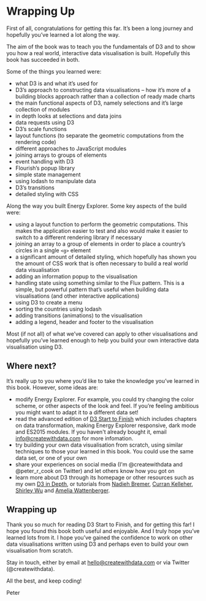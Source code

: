 # Wrapping Up

First of all, congratulations for getting this far. It’s been a long journey and hopefully you’ve learned a lot along the way.

The aim of the book was to teach you the fundamentals of D3 and to show you how a real world, interactive data visualisation is built. Hopefully this book has succeeded in both.

Some of the things you learned were:

* what D3 is and what it’s used for
* D3’s approach to constructing data visualisations – how it’s more of a building blocks approach rather than a collection of ready made charts
* the main functional aspects of D3, namely selections and it’s large collection of modules
* in depth looks at selections and data joins
* data requests using D3
* D3’s scale functions
* layout functions (to separate the geometric computations from the rendering code)
* different approaches to JavaScript modules
* joining arrays to groups of elements
* event handling with D3
* Flourish’s popup library
* simple state management
* using lodash to manipulate data
* D3’s transitions
* detailed styling with CSS

Along the way you built Energy Explorer. Some key aspects of the build were:

* using a layout function to perform the geometric computations. This makes the application easier to test and also would make it easier to switch to a different rendering library if necessary
* joining an array to a group of elements in order to place a country’s circles in a single `<g>` element
* a significant amount of detailed styling, which hopefully has shown you the amount of CSS work that is often necessary to build a real world data visualisation
* adding an information popup to the visualisation
* handling state using something similar to the Flux pattern. This is a simple, but powerful pattern that’s useful when building data visualisations (and other interactive applications)
* using D3 to create a menu
* sorting the countries using lodash
* adding transitions (animations) to the visualisation
* adding a legend, header and footer to the visualisation

Most (if not all) of what we’ve covered can apply to other visualisations and hopefully you’ve learned enough to help you build your own interactive data visualisation using D3.

## Where next?

It’s really up to you where you’d like to take the knowledge you’ve learned in this book. However, some ideas are:

* modify Energy Explorer. For example, you could try changing the color scheme, or other aspects of the look and feel. If you’re feeling ambitious you might want to adapt it to a different data set!
* read the advanced edition of [D3 Start to Finish](https://leanpub.com/d3-start-to-finish) which includes chapters on data transformation, making Energy Explorer responsive, dark mode and ES2015 modules. If you haven't already bought it, email info@createwithdata.com for more infomation.
* try building your own data visualisation from scratch, using similar techniques to those your learned in this book. You could use the same data set, or one of your own
* share your experiences on social media (I'm @createwithdata and @peter_r_cook on Twitter) and let others know how you got on
* learn more about D3 through its homepage or other resources such as my own [D3 in Depth](https://www.d3indepth.com/), or tutorials from [Nadieh Bremer](https://www.visualcinnamon.com/blog/), [Curran Kelleher](https://www.youtube.com/user/currankelleher), [Shirley Wu](https://sxywu.com/) and [Amelia Wattenberger](https://wattenberger.com/blog).

## Wrapping up

Thank you so much for reading D3 Start to Finish, and for getting this far! I hope you found this book both useful and enjoyable. And I truly hope you’ve learned lots from it. I hope you’ve gained the confidence to work on other data visualisations written using D3 and perhaps even to build your own visualisation from scratch.

Stay in touch, either by email at hello@createwithdata.com or via Twitter (@createwithdata).

All the best, and keep coding!

Peter